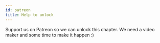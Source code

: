 ```yaml
---
id: patreon
title: Help to unlock
---
```

Support us on Patreon so we can unlock this chapter. We need a video maker and some time to make it happen :)
